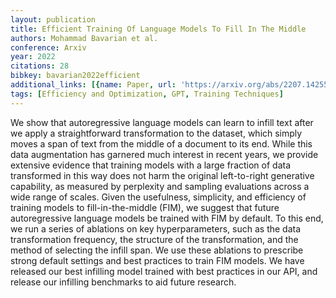 ```yaml
---
layout: publication
title: Efficient Training Of Language Models To Fill In The Middle
authors: Mohammad Bavarian et al.
conference: Arxiv
year: 2022
citations: 28
bibkey: bavarian2022efficient
additional_links: [{name: Paper, url: 'https://arxiv.org/abs/2207.14255'}]
tags: [Efficiency and Optimization, GPT, Training Techniques]
---
```

We show that autoregressive language models can learn to infill text after we
apply a straightforward transformation to the dataset, which simply moves a
span of text from the middle of a document to its end. While this data
augmentation has garnered much interest in recent years, we provide extensive
evidence that training models with a large fraction of data transformed in this
way does not harm the original left-to-right generative capability, as measured
by perplexity and sampling evaluations across a wide range of scales. Given the
usefulness, simplicity, and efficiency of training models to fill-in-the-middle
(FIM), we suggest that future autoregressive language models be trained with
FIM by default. To this end, we run a series of ablations on key
hyperparameters, such as the data transformation frequency, the structure of
the transformation, and the method of selecting the infill span. We use these
ablations to prescribe strong default settings and best practices to train FIM
models. We have released our best infilling model trained with best practices
in our API, and release our infilling benchmarks to aid future research.